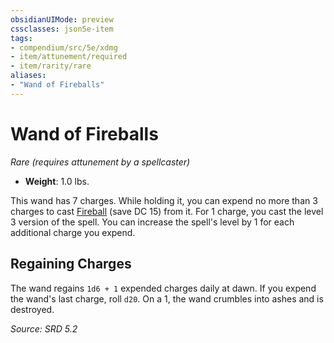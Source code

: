 ```yaml
---
obsidianUIMode: preview
cssclasses: json5e-item
tags:
- compendium/src/5e/xdmg
- item/attunement/required
- item/rarity/rare
aliases: 
- "Wand of Fireballs"
---
```

# Wand of Fireballs
*Rare (requires attunement by a spellcaster)*  

- **Weight**: 1.0 lbs.

This wand has 7 charges. While holding it, you can expend no more than 3 charges to cast [Fireball](compendium/spells/fireball-xphb.md) (save DC 15) from it. For 1 charge, you cast the level 3 version of the spell. You can increase the spell's level by 1 for each additional charge you expend.

## Regaining Charges

The wand regains `1d6 + 1` expended charges daily at dawn. If you expend the wand's last charge, roll `d20`. On a 1, the wand crumbles into ashes and is destroyed.

*Source: SRD 5.2*